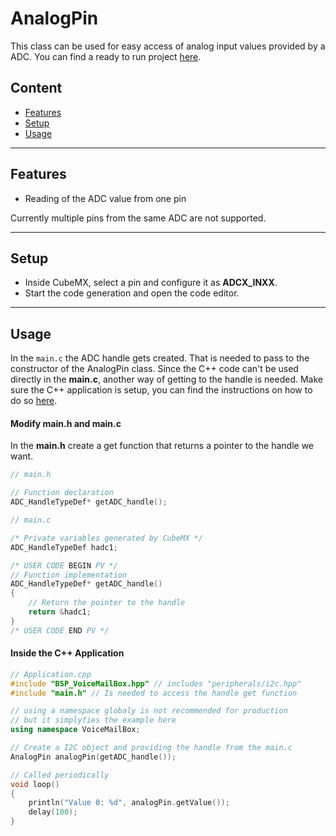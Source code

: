 # AnalogPin
This class can be used for easy access of analog input values provided by a ADC.
You can find a ready to run project [here](../../Demos/F469/F469_MultiExample/README.md).

## Content
- [Features](#features)
- [Setup](#setup)
- [Usage](#usage)

---
## Features
- Reading of the ADC value from one pin

Currently multiple pins from the same ADC are not supported.

---
## Setup
- Inside CubeMX, select a pin and configure it as **ADCX_INXX**.
- Start the code generation and open the code editor.
  
---
## Usage
In the `main.c` the ADC handle gets created. That is needed to pass to the constructor of the AnalogPin class. Since the C++ code can't be used directly in the **main.c**, another way of getting to the handle is needed.
Make sure the C++ application is setup, you can find the instructions on how to do so [here](CppFromC.md).


#### Modify main.h and main.c
In the **main.h** create a get function that returns a pointer to the handle we want.
``` C
// main.h

// Function declaration
ADC_HandleTypeDef* getADC_handle();
```

``` C
// main.c

/* Private variables generated by CubeMX */
ADC_HandleTypeDef hadc1;

/* USER CODE BEGIN PV */
// Function implementation
ADC_HandleTypeDef* getADC_handle()
{
    // Return the pointer to the handle
    return &hadc1;
}
/* USER CODE END PV */
```


#### Inside the C++ Application
``` C++ 
// Application.cpp
#include "BSP_VoiceMailBox.hpp" // includes "peripherals/i2c.hpp"
#include "main.h" // Is needed to access the handle get function

// using a namespace globaly is not recommended for production
// but it simplyfies the example here
using namespace VoiceMailBox; 

// Create a I2C object and providing the handle from the main.c
AnalogPin analogPin(getADC_handle());

// Called periodically
void loop()
{
    println("Value 0: %d", analogPin.getValue());
    delay(100);
}
```

